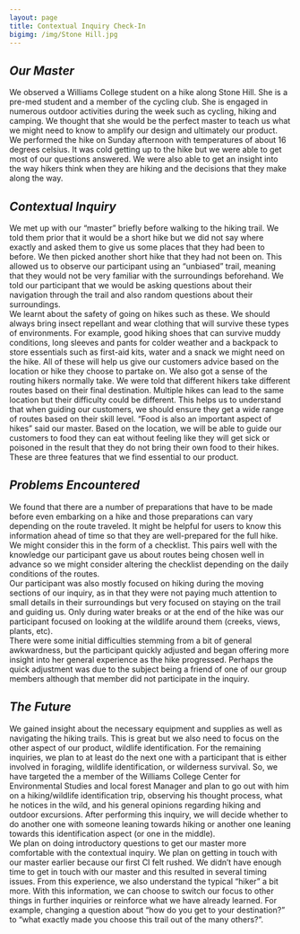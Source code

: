 ```yaml
---
layout: page
title: Contextual Inquiry Check-In
bigimg: /img/Stone Hill.jpg
---
```

## **_Our Master_**  
We observed a Williams College student on a hike along Stone Hill. She is a pre-med student and a member of the cycling club. She is engaged in numerous outdoor activities during the week such as cycling, hiking and camping. We thought that she would be the perfect master to teach us what we might need to know to amplify our design and ultimately our product. We performed the hike on Sunday afternoon with temperatures of about 16 degrees celsius. It was cold getting up to the hike but we were able to get most of our questions answered. We were also able to get an insight into the way hikers think when they are hiking and the decisions that they make along the way.
## **_Contextual Inquiry_**  
We met up with our “master” briefly before walking to the hiking trail. We told them prior that it would be a short hike but we did not say where exactly and asked them to give us some places that they had been to before. We then picked another short hike that they had not been on. This allowed us to observe our participant using an “unbiased” trail, meaning that they would not be very familiar with the surroundings beforehand. We told our participant that we would be asking questions about their navigation through the trail and also random questions about their surroundings.  
We learnt about the safety of going on hikes such as these. We should always bring insect repellant and wear clothing that will survive these types of environments. For example, good hiking shoes that can survive muddy conditions, long sleeves and pants for colder weather and a backpack to store essentials such as first-aid kits, water and a snack we might need on the hike. All of these will help us give our customers advice based on the location or hike they choose to partake on. We also got a sense of the routing hikers normally take. We were told that different hikers take different routes based on their final destination. Multiple hikes can lead to the same location but their difficulty could be different. This helps us to understand that when guiding our customers, we should ensure they get a wide range of routes based on their skill level. “Food is also an important aspect of hikes” said our master. Based on the location, we will be able to guide our customers to food they can eat without feeling like they will get sick or poisoned in the result that they do not bring their own food to their hikes. These are three features that we find essential to our product.
## **_Problems Encountered_**  
We found that there are a number of preparations that have to be made before even embarking on a hike and those preparations can vary depending on the route traveled. It might be helpful for users to know this information ahead of time so that they are well-prepared for the full hike. We might consider this in the form of a checklist. This pairs well with the knowledge our participant gave us about routes being chosen well in advance so we might consider altering the checklist depending on the daily conditions of the routes.  
Our participant was also mostly focused on hiking during the moving sections of our inquiry, as in that they were not paying much attention to small details in their surroundings but very focused on staying on the trail and guiding us. Only during water breaks or at the end of the hike was our participant focused on looking at the wildlife around them (creeks, views, plants, etc).  
There were some initial difficulties stemming from a bit of general awkwardness, but the participant quickly adjusted and began offering more insight into her general experience as the hike progressed. Perhaps the quick adjustment was due to the subject being a friend of one of our group members although that member did not participate in the inquiry.
## **_The Future_**  
We gained insight about the necessary equipment and supplies as well as navigating the hiking trails. This is great but we also need to focus on the other aspect of our product, wildlife identification. For the remaining inquiries, we plan to at least do the next one with a participant that is either involved in foraging, wildlife identification, or wilderness survival. So, we have targeted the a member of the Williams College Center for Environmental Studies and local forest Manager and plan to go out with him on a hiking/wildlife identification trip, observing his thought process, what he notices in the wild, and his general opinions regarding hiking and outdoor excursions. After performing this inquiry, we will decide whether to do another one with someone leaning towards hiking or another one leaning towards this identification aspect (or one in the middle).  
We plan on doing introductory questions to get our master more comfortable with the contextual inquiry. We plan on getting in touch with our master earlier because our first CI felt rushed. We didn’t have enough time to get in touch with our master and this resulted in several timing issues. From this experience, we also understand the typical “hiker” a bit more. With this information, we can choose to switch our focus to other things in further inquiries or reinforce what we have already learned. For example, changing a question about “how do you get to your destination?” to “what exactly made you choose this trail out of the many others?”.

